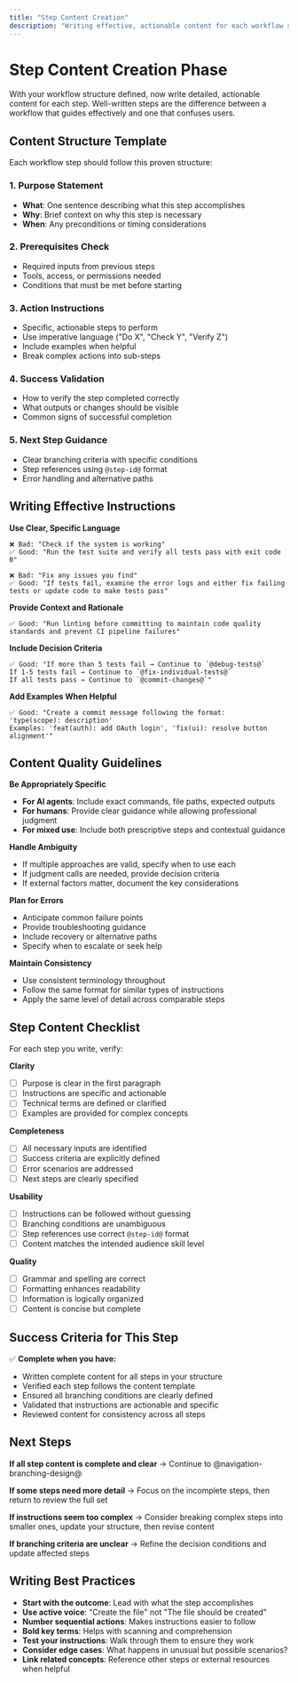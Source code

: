 ```yaml
---
title: "Step Content Creation"
description: "Writing effective, actionable content for each workflow step"
---
```


# Step Content Creation Phase

With your workflow structure defined, now write detailed, actionable content for each step. Well-written steps are the difference between a workflow that guides effectively and one that confuses users.

## Content Structure Template

Each workflow step should follow this proven structure:

### 1. Purpose Statement
- **What**: One sentence describing what this step accomplishes
- **Why**: Brief context on why this step is necessary
- **When**: Any preconditions or timing considerations

### 2. Prerequisites Check
- Required inputs from previous steps
- Tools, access, or permissions needed
- Conditions that must be met before starting

### 3. Action Instructions
- Specific, actionable steps to perform
- Use imperative language ("Do X", "Check Y", "Verify Z")
- Include examples when helpful
- Break complex actions into sub-steps

### 4. Success Validation
- How to verify the step completed correctly
- What outputs or changes should be visible
- Common signs of successful completion

### 5. Next Step Guidance
- Clear branching criteria with specific conditions
- Step references using `@step-id@` format
- Error handling and alternative paths

## Writing Effective Instructions

**Use Clear, Specific Language**
```
❌ Bad: "Check if the system is working"
✅ Good: "Run the test suite and verify all tests pass with exit code 0"

❌ Bad: "Fix any issues you find"
✅ Good: "If tests fail, examine the error logs and either fix failing tests or update code to make tests pass"
```

**Provide Context and Rationale**
```
✅ Good: "Run linting before committing to maintain code quality standards and prevent CI pipeline failures"
```

**Include Decision Criteria**
```
✅ Good: "If more than 5 tests fail → Continue to `@debug-tests@`
If 1-5 tests fail → Continue to `@fix-individual-tests@`  
If all tests pass → Continue to `@commit-changes@`"
```

**Add Examples When Helpful**
```
✅ Good: "Create a commit message following the format: 
'type(scope): description'
Examples: 'feat(auth): add OAuth login', 'fix(ui): resolve button alignment'"
```

## Content Quality Guidelines

**Be Appropriately Specific**
- **For AI agents**: Include exact commands, file paths, expected outputs
- **For humans**: Provide clear guidance while allowing professional judgment
- **For mixed use**: Include both prescriptive steps and contextual guidance

**Handle Ambiguity**
- If multiple approaches are valid, specify when to use each
- If judgment calls are needed, provide decision criteria
- If external factors matter, document the key considerations

**Plan for Errors**
- Anticipate common failure points
- Provide troubleshooting guidance
- Include recovery or alternative paths
- Specify when to escalate or seek help

**Maintain Consistency**
- Use consistent terminology throughout
- Follow the same format for similar types of instructions
- Apply the same level of detail across comparable steps

## Step Content Checklist

For each step you write, verify:

**Clarity**
- [ ] Purpose is clear in the first paragraph
- [ ] Instructions are specific and actionable
- [ ] Technical terms are defined or clarified
- [ ] Examples are provided for complex concepts

**Completeness**
- [ ] All necessary inputs are identified
- [ ] Success criteria are explicitly defined
- [ ] Error scenarios are addressed
- [ ] Next steps are clearly specified

**Usability**
- [ ] Instructions can be followed without guessing
- [ ] Branching conditions are unambiguous
- [ ] Step references use correct `@step-id@` format
- [ ] Content matches the intended audience skill level

**Quality**
- [ ] Grammar and spelling are correct
- [ ] Formatting enhances readability
- [ ] Information is logically organized
- [ ] Content is concise but complete

## Success Criteria for This Step

✅ **Complete when you have:**
- Written complete content for all steps in your structure
- Verified each step follows the content template
- Ensured all branching conditions are clearly defined
- Validated that instructions are actionable and specific
- Reviewed content for consistency across all steps

## Next Steps

**If all step content is complete and clear** → Continue to @navigation-branching-design@

**If some steps need more detail** → Focus on the incomplete steps, then return to review the full set

**If instructions seem too complex** → Consider breaking complex steps into smaller ones, update your structure, then revise content

**If branching criteria are unclear** → Refine the decision conditions and update affected steps

## Writing Best Practices

- **Start with the outcome**: Lead with what the step accomplishes
- **Use active voice**: "Create the file" not "The file should be created"
- **Number sequential actions**: Makes instructions easier to follow
- **Bold key terms**: Helps with scanning and comprehension
- **Test your instructions**: Walk through them to ensure they work
- **Consider edge cases**: What happens in unusual but possible scenarios?
- **Link related concepts**: Reference other steps or external resources when helpful